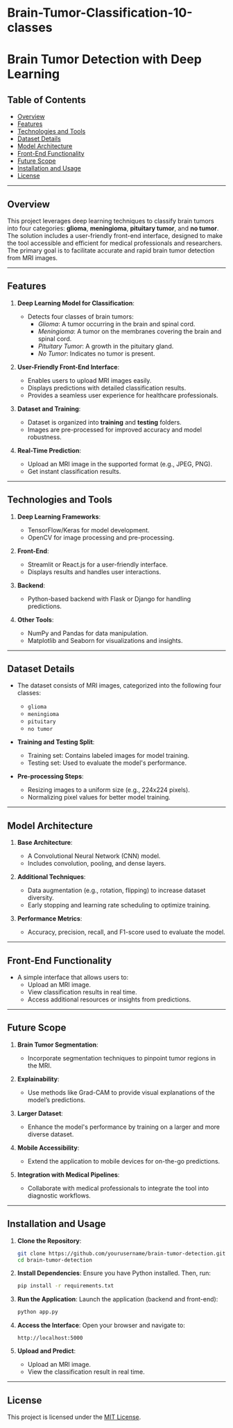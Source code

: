 # Brain-Tumor-Classification-10-classes

# Brain Tumor Detection with Deep Learning

## Table of Contents
- [Overview](#overview)
- [Features](#features)
- [Technologies and Tools](#technologies-and-tools)
- [Dataset Details](#dataset-details)
- [Model Architecture](#model-architecture)
- [Front-End Functionality](#front-end-functionality)
- [Future Scope](#future-scope)
- [Installation and Usage](#installation-and-usage)
- [License](#license)

---

## Overview
This project leverages deep learning techniques to classify brain tumors into four categories: **glioma**, **meningioma**, **pituitary tumor**, and **no tumor**. The solution includes a user-friendly front-end interface, designed to make the tool accessible and efficient for medical professionals and researchers. The primary goal is to facilitate accurate and rapid brain tumor detection from MRI images.

---

## Features
1. **Deep Learning Model for Classification**:
   - Detects four classes of brain tumors:
     - *Glioma*: A tumor occurring in the brain and spinal cord.
     - *Meningioma*: A tumor on the membranes covering the brain and spinal cord.
     - *Pituitary Tumor*: A growth in the pituitary gland.
     - *No Tumor*: Indicates no tumor is present.

2. **User-Friendly Front-End Interface**:
   - Enables users to upload MRI images easily.
   - Displays predictions with detailed classification results.
   - Provides a seamless user experience for healthcare professionals.

3. **Dataset and Training**:
   - Dataset is organized into **training** and **testing** folders.
   - Images are pre-processed for improved accuracy and model robustness.

4. **Real-Time Prediction**:
   - Upload an MRI image in the supported format (e.g., JPEG, PNG).
   - Get instant classification results.

---

## Technologies and Tools
1. **Deep Learning Frameworks**:
   - TensorFlow/Keras for model development.
   - OpenCV for image processing and pre-processing.

2. **Front-End**:
   - Streamlit or React.js for a user-friendly interface.
   - Displays results and handles user interactions.

3. **Backend**:
   - Python-based backend with Flask or Django for handling predictions.

4. **Other Tools**:
   - NumPy and Pandas for data manipulation.
   - Matplotlib and Seaborn for visualizations and insights.

---

## Dataset Details
- The dataset consists of MRI images, categorized into the following four classes:
  - `glioma`
  - `meningioma`
  - `pituitary`
  - `no tumor`

- **Training and Testing Split**:
  - Training set: Contains labeled images for model training.
  - Testing set: Used to evaluate the model's performance.

- **Pre-processing Steps**:
  - Resizing images to a uniform size (e.g., 224x224 pixels).
  - Normalizing pixel values for better model training.

---

## Model Architecture
1. **Base Architecture**:
   - A Convolutional Neural Network (CNN) model.
   - Includes convolution, pooling, and dense layers.

2. **Additional Techniques**:
   - Data augmentation (e.g., rotation, flipping) to increase dataset diversity.
   - Early stopping and learning rate scheduling to optimize training.

3. **Performance Metrics**:
   - Accuracy, precision, recall, and F1-score used to evaluate the model.

---

## Front-End Functionality
- A simple interface that allows users to:
  - Upload an MRI image.
  - View classification results in real time.
  - Access additional resources or insights from predictions.

---

## Future Scope
1. **Brain Tumor Segmentation**:
   - Incorporate segmentation techniques to pinpoint tumor regions in the MRI.

2. **Explainability**:
   - Use methods like Grad-CAM to provide visual explanations of the model’s predictions.

3. **Larger Dataset**:
   - Enhance the model's performance by training on a larger and more diverse dataset.

4. **Mobile Accessibility**:
   - Extend the application to mobile devices for on-the-go predictions.

5. **Integration with Medical Pipelines**:
   - Collaborate with medical professionals to integrate the tool into diagnostic workflows.

---

## Installation and Usage
1. **Clone the Repository**:
   ```bash
   git clone https://github.com/yourusername/brain-tumor-detection.git
   cd brain-tumor-detection
   ```

2. **Install Dependencies**:
   Ensure you have Python installed. Then, run:
   ```bash
   pip install -r requirements.txt
   ```

3. **Run the Application**:
   Launch the application (backend and front-end):
   ```bash
   python app.py
   ```

4. **Access the Interface**:
   Open your browser and navigate to:
   ```
   http://localhost:5000
   ```

5. **Upload and Predict**:
   - Upload an MRI image.
   - View the classification result in real time.

---

## License
This project is licensed under the [MIT License](LICENSE).

